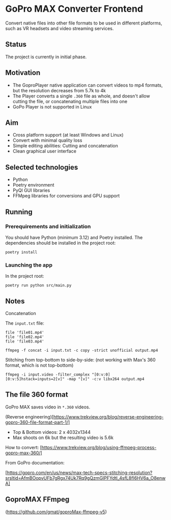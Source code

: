 # GoPro MAX Converter Frontend

Convert native files into other file formats to be used in
different platforms, such as VR headsets and video streaming
services.

## Status

The project is currently in initial phase.

## Motivation

- The GoproPlayer native application can convert videos to
mp4 formats, but the resolution decreases from 5.7k to 4k
- The Player converts a single `.360` file as whole, and doesn't
allow cutting the file, or concatenating multiple files into one
- GoPo Player is not supported in Linux

## Aim

- Cross platform support (at least Windows and Linux)
- Convert with minimal quality loss
- Simple editing abilities: Cutting and concatenation
- Clean graphical user interface

## Selected technologies

- Python
- Poetry environment
- PyQl GUI libraries
- FFMpeg libraries for conversions and GPU support

## Running

### Prerequirements and initialization

You should have Python (minimum 3.12) and Poetry installed.
The dependencies should be installed in the project root:

```
poetry install
```

### Launching the app

In the project root:

```
poetry run python src/main.py
```

## Notes

Concatenation

The `input.txt` file:
```
file 'file01.mp4'
file 'file02.mp4'
file 'file03.mp4'
```

```
ffmpeg -f concat -i input.txt -c copy -strict unofficial output.mp4
```

Stitching from top-bottom to side-by-side: (not working with Max's 360 format, which is not top-bottom)

```
ffmpeg -i input.video -filter_complex "[0:v:0][0:v:5]hstack=inputs=2[v]" -map "[v]" -c:v libx264 output.mp4
```

## The file 360 format

GoPro MAX saves video in `*.360` videos.


(Reverse engineering)[https://www.trekview.org/blog/reverse-engineering-gopro-360-file-format-part-1/]

- Top & Bottom videos: 2 x 4032x1344
- Max shoots on 6k but the resulting video is 5.6k

How to convert:
[https://www.trekview.org/blog/using-ffmpeg-process-gopro-max-360/]


From GoPro documentation:

[https://gopro.com/en/us/news/max-tech-specs-stitching-resolution?srsltid=AfmBOopvUFb7gRgx74Uk7Rq9gQzmGIPFYdtl_4sfL8fI6HV6a_O8enwA]

## GoproMAX FFmpeg

(https://github.com/gmat/goproMax-ffmpeg-v5)